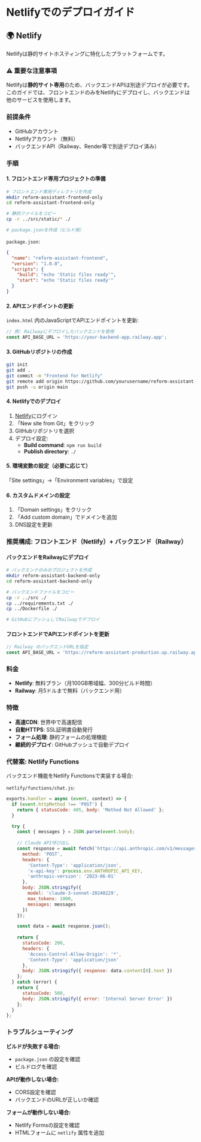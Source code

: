 # Netlifyでのデプロイガイド

## 🌍 Netlify

Netlifyは静的サイトホスティングに特化したプラットフォームです。

### ⚠️ 重要な注意事項

Netlifyは**静的サイト専用**のため、バックエンドAPIは別途デプロイが必要です。
このガイドでは、フロントエンドのみをNetlifyにデプロイし、バックエンドは他のサービスを使用します。

### 前提条件

- GitHubアカウント
- Netlifyアカウント（無料）
- バックエンドAPI（Railway、Render等で別途デプロイ済み）

### 手順

#### 1. フロントエンド専用プロジェクトの準備

```bash
# フロントエンド専用ディレクトリを作成
mkdir reform-assistant-frontend-only
cd reform-assistant-frontend-only

# 静的ファイルをコピー
cp -r ../src/static/* ./

# package.jsonを作成（ビルド用）
```

`package.json`:
```json
{
  "name": "reform-assistant-frontend",
  "version": "1.0.0",
  "scripts": {
    "build": "echo 'Static files ready'",
    "start": "echo 'Static files ready'"
  }
}
```

#### 2. APIエンドポイントの更新

`index.html` 内のJavaScriptでAPIエンドポイントを更新:

```javascript
// 例: Railwayにデプロイしたバックエンドを使用
const API_BASE_URL = 'https://your-backend-app.railway.app';
```

#### 3. GitHubリポジトリの作成

```bash
git init
git add .
git commit -m "Frontend for Netlify"
git remote add origin https://github.com/yourusername/reform-assistant-frontend.git
git push -u origin main
```

#### 4. Netlifyでのデプロイ

1. [Netlify](https://netlify.com)にログイン
2. 「New site from Git」をクリック
3. GitHubリポジトリを選択
4. デプロイ設定:
   - **Build command**: `npm run build`
   - **Publish directory**: `./`

#### 5. 環境変数の設定（必要に応じて）

「Site settings」→「Environment variables」で設定

#### 6. カスタムドメインの設定

1. 「Domain settings」をクリック
2. 「Add custom domain」でドメインを追加
3. DNS設定を更新

### 推奨構成: フロントエンド（Netlify）+ バックエンド（Railway）

#### バックエンドをRailwayにデプロイ

```bash
# バックエンドのみのプロジェクトを作成
mkdir reform-assistant-backend-only
cd reform-assistant-backend-only

# バックエンドファイルをコピー
cp -r ../src ./
cp ../requirements.txt ./
cp ../Dockerfile ./

# GitHubにプッシュしてRailwayでデプロイ
```

#### フロントエンドでAPIエンドポイントを更新

```javascript
// Railway のバックエンドURLを指定
const API_BASE_URL = 'https://reform-assistant-production.up.railway.app';
```

### 料金

- **Netlify**: 無料プラン（月100GB帯域幅、300分ビルド時間）
- **Railway**: 月5ドルまで無料（バックエンド用）

### 特徴

- **高速CDN**: 世界中で高速配信
- **自動HTTPS**: SSL証明書自動発行
- **フォーム処理**: 静的フォームの処理機能
- **継続的デプロイ**: GitHubプッシュで自動デプロイ

### 代替案: Netlify Functions

バックエンド機能をNetlify Functionsで実装する場合:

`netlify/functions/chat.js`:
```javascript
exports.handler = async (event, context) => {
  if (event.httpMethod !== 'POST') {
    return { statusCode: 405, body: 'Method Not Allowed' };
  }

  try {
    const { messages } = JSON.parse(event.body);
    
    // Claude API呼び出し
    const response = await fetch('https://api.anthropic.com/v1/messages', {
      method: 'POST',
      headers: {
        'Content-Type': 'application/json',
        'x-api-key': process.env.ANTHROPIC_API_KEY,
        'anthropic-version': '2023-06-01'
      },
      body: JSON.stringify({
        model: 'claude-3-sonnet-20240229',
        max_tokens: 1000,
        messages: messages
      })
    });

    const data = await response.json();
    
    return {
      statusCode: 200,
      headers: {
        'Access-Control-Allow-Origin': '*',
        'Content-Type': 'application/json'
      },
      body: JSON.stringify({ response: data.content[0].text })
    };
  } catch (error) {
    return {
      statusCode: 500,
      body: JSON.stringify({ error: 'Internal Server Error' })
    };
  }
};
```

### トラブルシューティング

**ビルドが失敗する場合:**
- `package.json` の設定を確認
- ビルドログを確認

**APIが動作しない場合:**
- CORS設定を確認
- バックエンドのURLが正しいか確認

**フォームが動作しない場合:**
- Netlify Formsの設定を確認
- HTMLフォームに `netlify` 属性を追加


